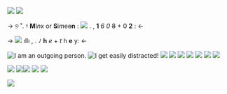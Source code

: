 ![](https://64.media.tumblr.com/044fe18fb9b20708903f858917b4b07a/e2a3a0963261ce53-5e/s1280x1920/5ceb8012e9d07529c2234caa3e07700e2310eed5.pnj)
 ![](https://64.media.tumblr.com/56d244d699ffb5119910a67d80d43701/e2a3a0963261ce53-23/s1280x1920/2149c81baa316a8a8784852e94f3bc2bc47fe0e0.pnj)
  
->              ୭ ˚. ᵎᵎ  **M**I*n*x or **S**i*m*e~~o~~**n** :      ![](https://64.media.tumblr.com/5f38cc794f6360e85cc2ce743dcbe55d/08074beda4cc8409-05/s75x75_c1/ec26e19db787a0e76eaa539bc7e1f19f847cfa27.gifv)      .           , **1** *6*    *0* ~~8~~ + 0 **2** : <-

 ->   ![](https://64.media.tumblr.com/fd2ce59880402585e5cfb825da96a872/67280e8b1a696d5e-8f/s75x75_c1/1c96b5513edf756390599e8eee107422f04d9689.gifv) ıllı , .    ﾉ **h** *e* + *t* h **e** y:  <-


![I am an outgoing person.](https://64.media.tumblr.com/6f8729eb9be4f9c5d376e8adba3f5ab1/291b57fc1bf1e0d5-2f/s100x200/bcab182e3256082001a03394f88043de48df443d.pnj) ![I get easily distracted!](https://64.media.tumblr.com/f094f0b7749b80f4b5cb95293684db9f/22b711b2a5147ae4-d4/s100x200/e962ef74591bf90d7d5236a51bed5fa6aaef98e7.pnj) ![](https://64.media.tumblr.com/d515fa1b0b5e7123a5c5a44dac6350c7/db10037502ed8937-06/s100x200/ad89e6a13cf186bf74fde4f41be3360e410f2fd1.pnj) ![](https://64.media.tumblr.com/d8141662307838ade9bede1cdb20eeda/db10037502ed8937-74/s100x200/c0a2e704686bd8a8419d3d5b4887260ebcd3b3e8.gifv) ![](
https://64.media.tumblr.com/c02b8470c591cf3b290a45b8a11ef0db/ddd6b5d602900484-f3/s100x200/edda6c0f82ff4e0e3a07f147e83e2f5586d8d236.pnj) ![](
https://64.media.tumblr.com/5fc2a66de8a15c703efb1384250d2351/eb607a4731ffe32c-44/s100x200/b5a4f69a7346ffd0c5a282b2a6b276fe2d3447f5.webp) ![](https://64.media.tumblr.com/ead727db84dfc0162e7adbacc0ded202/eb607a4731ffe32c-52/s100x200/ca532c3552714e52626f3f7555f34bf613b4333b.webp) ![](https://64.media.tumblr.com/9100457afed4d462a5dca5c11154a4aa/eb607a4731ffe32c-bc/s100x200/54e2978883a5aa1384d745135f4c93e7a6ecf28e.gifv) ![](https://64.media.tumblr.com/ef750b4c8654e9943a58e75924f96abb/ccdd7305b454a83a-24/s100x200/e439eaeb22c541a486f276fae6e34641fd772cd6.pnj)

![](https://64.media.tumblr.com/f4c6361f51df65fb3de94ad8389065c3/52f5c339d2beeef8-77/s250x400/b59238b4df4fdd9232c3d3c45098dbb0490fcc77.gifv) ![](https://64.media.tumblr.com/dbb70c5fb2112815e6bf126e6a00ad7b/aa4e877b8e7f4841-7d/s250x400/3e2966670a55c1afd7066a8c9406b8aef0135009.gifv)![](https://64.media.tumblr.com/c12499bcc86f72e512a27986f9e6ae38/e2a17b4ac5839e98-e4/s250x400/9c416a270283e0a203e20b938c397fe51e4cbb74.gifv) ![](https://64.media.tumblr.com/378c690c14fc558999533f49b5d730fe/e2a17b4ac5839e98-da/s250x400/d9d4259699aa48cf6cddd9073d40b891d0963f9a.gifv) ![](https://64.media.tumblr.com/4b5ad89a57bf148f39c7a4dedafa9a29/e1e01827f2b1a070-ed/s250x400/423fee4184e420ba2f6427e53c3623ffc5e5ea85.gifv)


![](https://64.media.tumblr.com/044fe18fb9b20708903f858917b4b07a/e2a3a0963261ce53-5e/s1280x1920/5ceb8012e9d07529c2234caa3e07700e2310eed5.pnj)
